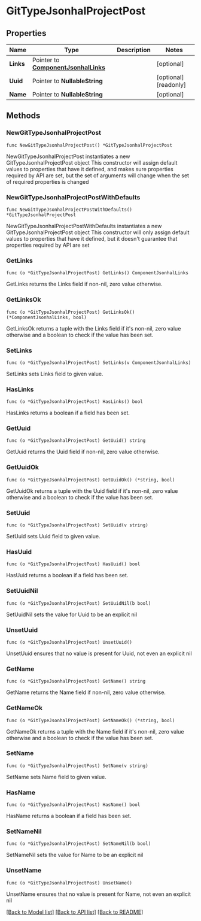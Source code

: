 # GitTypeJsonhalProjectPost

## Properties

Name | Type | Description | Notes
------------ | ------------- | ------------- | -------------
**Links** | Pointer to [**ComponentJsonhalLinks**](ComponentJsonhalLinks.md) |  | [optional] 
**Uuid** | Pointer to **NullableString** |  | [optional] [readonly] 
**Name** | Pointer to **NullableString** |  | [optional] 

## Methods

### NewGitTypeJsonhalProjectPost

`func NewGitTypeJsonhalProjectPost() *GitTypeJsonhalProjectPost`

NewGitTypeJsonhalProjectPost instantiates a new GitTypeJsonhalProjectPost object
This constructor will assign default values to properties that have it defined,
and makes sure properties required by API are set, but the set of arguments
will change when the set of required properties is changed

### NewGitTypeJsonhalProjectPostWithDefaults

`func NewGitTypeJsonhalProjectPostWithDefaults() *GitTypeJsonhalProjectPost`

NewGitTypeJsonhalProjectPostWithDefaults instantiates a new GitTypeJsonhalProjectPost object
This constructor will only assign default values to properties that have it defined,
but it doesn't guarantee that properties required by API are set

### GetLinks

`func (o *GitTypeJsonhalProjectPost) GetLinks() ComponentJsonhalLinks`

GetLinks returns the Links field if non-nil, zero value otherwise.

### GetLinksOk

`func (o *GitTypeJsonhalProjectPost) GetLinksOk() (*ComponentJsonhalLinks, bool)`

GetLinksOk returns a tuple with the Links field if it's non-nil, zero value otherwise
and a boolean to check if the value has been set.

### SetLinks

`func (o *GitTypeJsonhalProjectPost) SetLinks(v ComponentJsonhalLinks)`

SetLinks sets Links field to given value.

### HasLinks

`func (o *GitTypeJsonhalProjectPost) HasLinks() bool`

HasLinks returns a boolean if a field has been set.

### GetUuid

`func (o *GitTypeJsonhalProjectPost) GetUuid() string`

GetUuid returns the Uuid field if non-nil, zero value otherwise.

### GetUuidOk

`func (o *GitTypeJsonhalProjectPost) GetUuidOk() (*string, bool)`

GetUuidOk returns a tuple with the Uuid field if it's non-nil, zero value otherwise
and a boolean to check if the value has been set.

### SetUuid

`func (o *GitTypeJsonhalProjectPost) SetUuid(v string)`

SetUuid sets Uuid field to given value.

### HasUuid

`func (o *GitTypeJsonhalProjectPost) HasUuid() bool`

HasUuid returns a boolean if a field has been set.

### SetUuidNil

`func (o *GitTypeJsonhalProjectPost) SetUuidNil(b bool)`

 SetUuidNil sets the value for Uuid to be an explicit nil

### UnsetUuid
`func (o *GitTypeJsonhalProjectPost) UnsetUuid()`

UnsetUuid ensures that no value is present for Uuid, not even an explicit nil
### GetName

`func (o *GitTypeJsonhalProjectPost) GetName() string`

GetName returns the Name field if non-nil, zero value otherwise.

### GetNameOk

`func (o *GitTypeJsonhalProjectPost) GetNameOk() (*string, bool)`

GetNameOk returns a tuple with the Name field if it's non-nil, zero value otherwise
and a boolean to check if the value has been set.

### SetName

`func (o *GitTypeJsonhalProjectPost) SetName(v string)`

SetName sets Name field to given value.

### HasName

`func (o *GitTypeJsonhalProjectPost) HasName() bool`

HasName returns a boolean if a field has been set.

### SetNameNil

`func (o *GitTypeJsonhalProjectPost) SetNameNil(b bool)`

 SetNameNil sets the value for Name to be an explicit nil

### UnsetName
`func (o *GitTypeJsonhalProjectPost) UnsetName()`

UnsetName ensures that no value is present for Name, not even an explicit nil

[[Back to Model list]](../README.md#documentation-for-models) [[Back to API list]](../README.md#documentation-for-api-endpoints) [[Back to README]](../README.md)


